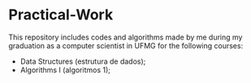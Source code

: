 # Practical-Work
This repository includes codes and algorithms made by me during my graduation as a computer scientist in UFMG for the following courses:

- Data Structures (estrutura de dados);
- Algorithms I (algoritmos 1);